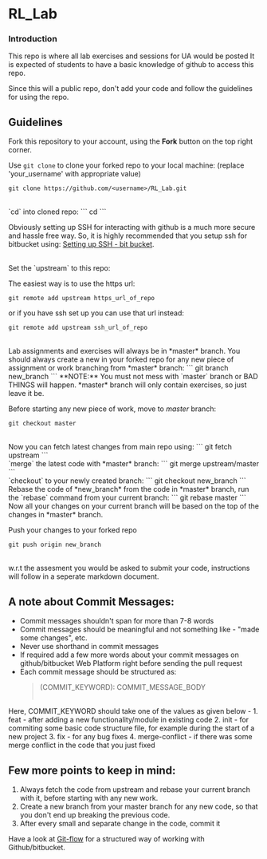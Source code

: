 # RL_Lab
### Introduction
This repo is where all lab exercises and sessions for UA would be posted
It is expected of students to have a basic knowledge of github to access this repo. 

Since this will a public repo, don't add your code and follow the guidelines for using the repo. 
## Guidelines

Fork this repository to your account, using the **Fork** button on the top right corner.

Use `git clone` to clone your forked repo to your local machine:
(replace 'your_username' with appropriate value)
```
git clone https://github.com/<username>/RL_Lab.git

```
<br>
`cd` into cloned repo:
```
cd <folder_name>
```

Obviously setting up SSH for interacting with github is a much more secure and hassle free way.
So, it is highly recommended that you setup ssh for bitbucket using: [Setting up SSH - bit bucket](https://confluence.atlassian.com/bitbucket/set-up-ssh-for-git-728138079.html/).

<br>
Set the `upstream` to this repo:

The easiest way is to use the https url:
```
git remote add upstream https_url_of_repo
```

or if you have ssh set up you can use that url instead:
```
git remote add upstream ssh_url_of_repo
```

<br>
Lab assignments and exercises will always be in *master* branch.
You should always create a new in your forked repo for any new piece of assignment or work branching from *master* branch:
```
git branch new_branch
```
**NOTE:** You must not mess with `master` branch or BAD THINGS will happen.
*master* branch will only contain exercises, so just leave it be.

Before starting any new piece of work, move to *master* branch:
```
git checkout master
```
<br>
Now you can fetch latest changes from main repo using:
```
git fetch upstream
```
<br>
`merge` the latest code with *master* branch:
```
git merge upstream/master
```
<br>
`checkout` to your newly created branch:
```
git checkout new_branch
```
<br>
Rebase the code of *new_branch* from the code in *master* branch, run the `rebase` command from your current branch:
```
git rebase master
```
Now all your changes on your current branch will be based on the top of the changes in *master* branch.

Push your changes to your forked repo
```
git push origin new_branch
```
<br>
w.r.t the assesment you would be asked to submit your code, instructions will follow in a seperate markdown document.

## A note about Commit Messages:
* Commit messages shouldn't span for more than 7-8 words
* Commit messages should be meaningful and not something like - "made some changes", etc.
* Never use shorthand in commit messages
* If required add a few more words about your commit messages on github/bitbucket Web Platform right before sending the pull request
* Each commit message should be structured as:
    <blockquote>(COMMIT_KEYWORD): COMMIT_MESSAGE_BODY<br><br>
Here, COMMIT_KEYWORD should take one of the values as given below - 
    1. feat - after adding a new functionality/module in existing code
    2. init - for commiting some basic code structure file, for example during the start of a new project
    3. fix - for any bug fixes
    4. merge-conflict - if there was some merge conflict in the code that you just fixed</blockquote>

## Few more points to keep in mind:
1. Always fetch the code from upstream and rebase your current branch with it, before starting with any new work.
2. Create a new branch from your master branch for any new code, so that you don't end up breaking the previous code.
4. After every small and separate change in the code, commit it

Have a look at [Git-flow](http://nvie.com/posts/a-successful-git-branching-model/) for a structured way of working with Github/bitbucket.


